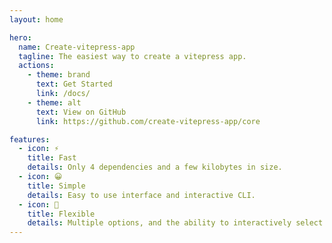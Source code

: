 ```yaml
---
layout: home

hero:
  name: Create-vitepress-app
  tagline: The easiest way to create a vitepress app.
  actions:
    - theme: brand
      text: Get Started
      link: /docs/
    - theme: alt
      text: View on GitHub
      link: https://github.com/create-vitepress-app/core

features:
  - icon: ⚡
    title: Fast
    details: Only 4 dependencies and a few kilobytes in size.
  - icon: 😀
    title: Simple
    details: Easy to use interface and interactive CLI.
  - icon: 💪
    title: Flexible
    details: Multiple options, and the ability to interactively select them or by using cli flags.
---
```

